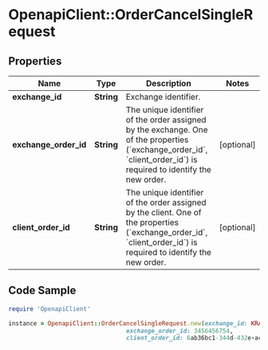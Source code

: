 # OpenapiClient::OrderCancelSingleRequest

## Properties

Name | Type | Description | Notes
------------ | ------------- | ------------- | -------------
**exchange_id** | **String** | Exchange identifier. | 
**exchange_order_id** | **String** | The unique identifier of the order assigned by the exchange. One of the properties (&#x60;exchange_order_id&#x60;, &#x60;client_order_id&#x60;) is required to identify the new order. | [optional] 
**client_order_id** | **String** | The unique identifier of the order assigned by the client. One of the properties (&#x60;exchange_order_id&#x60;, &#x60;client_order_id&#x60;) is required to identify the new order. | [optional] 

## Code Sample

```ruby
require 'OpenapiClient'

instance = OpenapiClient::OrderCancelSingleRequest.new(exchange_id: KRAKEN,
                                 exchange_order_id: 3456456754,
                                 client_order_id: 6ab36bc1-344d-432e-ac6d-0bf44ee64c2b)
```


